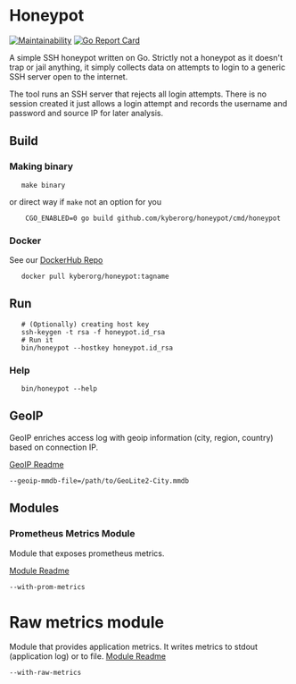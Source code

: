 # Honeypot

[![Maintainability](https://api.codeclimate.com/v1/badges/51bc8dc67c396a7b87c4/maintainability)](https://codeclimate.com/github/kyberorg/honeypot/maintainability)
[![Go Report Card](https://goreportcard.com/badge/github.com/kyberorg/honeypot)](https://goreportcard.com/report/github.com/kyberorg/honeypot)

A simple SSH honeypot written on Go. Strictly not a honeypot as it doesn't trap or jail anything, it simply collects data on attempts to login to a generic SSH server open to the internet.

The tool runs an SSH server that rejects all login attempts. There is no session created it just allows a login attempt and records the username and password and source IP for later analysis.

## Build

### Making binary
```shell
   make binary
```
or direct way if `make` not an option for you
```shell
    CGO_ENABLED=0 go build github.com/kyberorg/honeypot/cmd/honeypot
```

### Docker
See our [DockerHub Repo](https://hub.docker.com/repository/docker/kyberorg/honeypot)
```shell
   docker pull kyberorg/honeypot:tagname
```

## Run
```shell
   # (Optionally) creating host key
   ssh-keygen -t rsa -f honeypot.id_rsa
   # Run it
   bin/honeypot --hostkey honeypot.id_rsa
```

### Help
```shell
   bin/honeypot --help
```

## GeoIP
GeoIP enriches access log with geoip information (city, region, country) based on connection IP.

[GeoIP Readme](cmd/honeypot/geoip/README.md)

```shell
--geoip-mmdb-file=/path/to/GeoLite2-City.mmdb
```

## Modules
### Prometheus Metrics Module
Module that exposes prometheus metrics.

[Module Readme](cmd/honeypot/modules/prom/README.md)

```shell
--with-prom-metrics
```

# Raw metrics module

Module that provides application metrics. It writes metrics to stdout (application log) or to file.
[Module Readme](cmd/honeypot/modules/rawmetrics/README.md)
```shell
--with-raw-metrics
```
